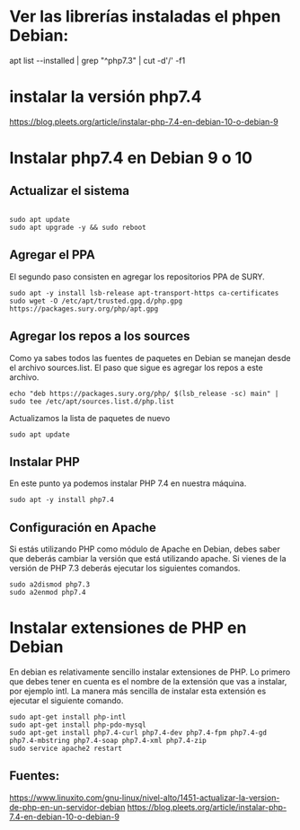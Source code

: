# Ver las librerías instaladas el phpen Debian:

apt list --installed | grep "^php7.3" | cut -d'/' -f1

# instalar la versión php7.4

https://blog.pleets.org/article/instalar-php-7.4-en-debian-10-o-debian-9

# Instalar php7.4 en Debian 9 o 10
## Actualizar el sistema

~~~

sudo apt update
sudo apt upgrade -y && sudo reboot

~~~

## Agregar el PPA

El segundo paso consisten en agregar los repositorios PPA de SURY.

~~~
sudo apt -y install lsb-release apt-transport-https ca-certificates 
sudo wget -O /etc/apt/trusted.gpg.d/php.gpg https://packages.sury.org/php/apt.gpg
~~~

## Agregar los repos a los sources
Como ya sabes todos las fuentes de paquetes en Debian se manejan desde el archivo sources.list. El paso que sigue es agregar los repos a este archivo.

~~~
echo "deb https://packages.sury.org/php/ $(lsb_release -sc) main" | sudo tee /etc/apt/sources.list.d/php.list
~~~

Actualizamos la lista de paquetes de nuevo
~~~
sudo apt update
~~~

## Instalar PHP
En este punto ya podemos instalar PHP 7.4 en nuestra máquina.
~~~
sudo apt -y install php7.4
~~~

## Configuración en Apache
Si estás utilizando PHP como módulo de Apache en Debian, debes saber que deberás cambiar la versión que está utilizando apache. Si vienes de la versión de PHP 7.3 deberás ejecutar los siguientes comandos.

~~~
sudo a2dismod php7.3
sudo a2enmod php7.4
~~~


# Instalar extensiones de PHP en Debian
En debian es relativamente sencillo instalar extensiones de PHP. Lo primero que debes tener en cuenta es el nombre de la extensión que vas a instalar, por ejemplo intl. La manera más sencilla de instalar esta extensión es ejecutar el siguiente comando.

~~~
sudo apt-get install php-intl
sudo apt-get install php-pdo-mysql
sudo apt-get install php7.4-curl php7.4-dev php7.4-fpm php7.4-gd php7.4-mbstring php7.4-soap php7.4-xml php7.4-zip
sudo service apache2 restart
~~~


## Fuentes:
https://www.linuxito.com/gnu-linux/nivel-alto/1451-actualizar-la-version-de-php-en-un-servidor-debian
https://blog.pleets.org/article/instalar-php-7.4-en-debian-10-o-debian-9
